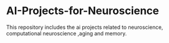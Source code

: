 # AI-Projects-for-Neuroscience
This repository includes the ai projects related to neuroscience, computational neuroscience ,aging and memory.
